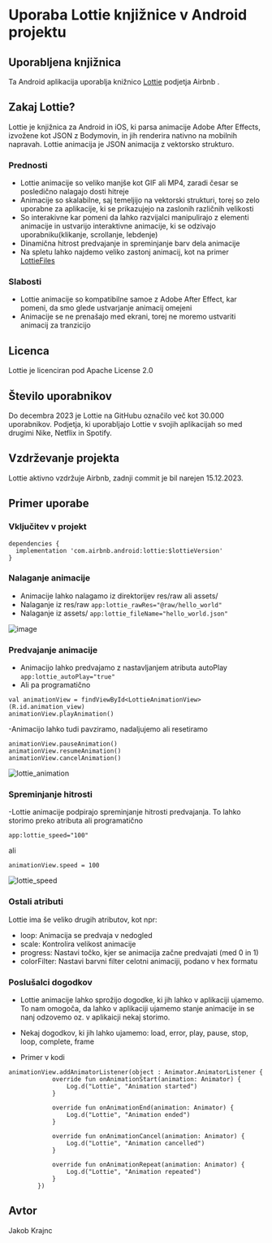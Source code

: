 # Uporaba Lottie knjižnice v Android projektu

## Uporabljena knjižnica

Ta Android aplikacija uporablja knižnico [Lottie](https://github.com/airbnb/lottie-android) podjetja Airbnb .

## Zakaj Lottie?

Lottie je knjižnica za Android in iOS, ki parsa animacije Adobe After Effects, izvožene kot JSON z Bodymovin, in jih renderira nativno na mobilnih napravah. Lottie animacija je JSON animacija z vektorsko strukturo.

### Prednosti

- Lottie animacije so veliko manjše kot GIF ali MP4, zaradi česar se posledično nalagajo dosti hitreje
- Animacije so skalabilne, saj temeljijo na vektorski strukturi, torej so zelo uporabne za aplikacije, ki se prikazujejo na zaslonih različnih velikosti
- So interakivne kar pomeni da lahko razvijalci manipulirajo z elementi animacije in ustvarijo interaktivne animacije, ki se odzivajo uporabniku(klikanje, scrollanje, lebdenje)
- Dinamična hitrost predvajanje in spreminjanje barv dela animacije
- Na spletu lahko najdemo veliko zastonj animacij, kot na primer [LottieFiles](https://lottiefiles.com/)

### Slabosti

- Lottie animacije so kompatibilne samoe z Adobe After Effect, kar pomeni, da smo glede ustvarjanje animacij omejeni
- Animacije se ne prenašajo med ekrani, torej ne moremo ustvariti animacij za tranzicijo

## Licenca

Lottie je licenciran pod Apache License 2.0

## Število uporabnikov

Do decembra 2023 je Lottie na GitHubu označilo več kot 30.000 uporabnikov. Podjetja, ki uporabljajo Lottie v svojih aplikacijah so med drugimi Nike, Netflix in Spotify.

## Vzdrževanje projekta

Lottie aktivno vzdržuje Airbnb, zadnji commit je bil narejen 15.12.2023.

## Primer uporabe

### Vključitev v projekt

```
dependencies {
  implementation 'com.airbnb.android:lottie:$lottieVersion'
}
```

### Nalaganje animacije

- Animacije lahko nalagamo iz direktorijev res/raw ali assets/
- Nalaganje iz res/raw
  ``` app:lottie_rawRes="@raw/hello_world" ```
- Nalaganje iz assets/
  ``` app:lottie_fileName="hello_world.json" ```

![image](https://github.com/JakobKrajnc/PoraLottie/assets/117294464/996bfb85-89ef-4af4-8302-eb53d69a645c)

### Predvajanje animacije

- Animacijo lahko predvajamo z nastavljanjem atributa autoPlay
``` app:lottie_autoPlay="true" ```
- Ali pa programatično
```
val animationView = findViewById<LottieAnimationView>(R.id.animation_view)
animationView.playAnimation()
```

-Animacijo lahko tudi pavziramo, nadaljujemo ali resetiramo
```
animationView.pauseAnimation()
animationView.resumeAnimation()
animationView.cancelAnimation()
```

![lottie_animation](https://github.com/JakobKrajnc/PoraLottie/assets/117294464/aefccb67-af75-4e43-948e-98feddd664a7)

### Spreminjanje hitrosti

-Lottie animacije podpirajo spreminjanje hitrosti predvajanja. To lahko storimo preko atributa ali programatično

``` app:lottie_speed="100" ```

ali

``` animationView.speed = 100 ```

![lottie_speed](https://github.com/JakobKrajnc/PoraLottie/assets/117294464/56cb0bc0-fdb5-4b0b-a5d0-5ad64d1a863b)


### Ostali atributi

Lottie ima še veliko drugih atributov, kot npr:
- loop: Animacija se predvaja v nedogled
- scale: Kontrolira velikost animacije
- progress: Nastavi točko, kjer se animacija začne predvajati (med 0 in 1)
- colorFilter: Nastavi barvni filter celotni animaciji, podano v hex formatu

### Poslušalci dogodkov

- Lottie animacije lahko sprožijo dogodke, ki jih lahko v aplikaciji ujamemo. To nam omogoča, da lahko v aplikaciji ujamemo stanje animacije in se nanj odzovemo oz. v aplikaicji nekaj storimo.
- Nekaj dogodkov, ki jih lahko ujamemo: load, error, play, pause, stop, loop, complete, frame

- Primer v kodi
``` 
animationView.addAnimatorListener(object : Animator.AnimatorListener {
            override fun onAnimationStart(animation: Animator) {
                Log.d("Lottie", "Animation started")
            }

            override fun onAnimationEnd(animation: Animator) {
                Log.d("Lottie", "Animation ended")
            }

            override fun onAnimationCancel(animation: Animator) {
                Log.d("Lottie", "Animation cancelled")
            }

            override fun onAnimationRepeat(animation: Animator) {
                Log.d("Lottie", "Animation repeated")
            }
        })
```
## Avtor

Jakob Krajnc

